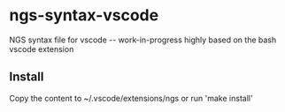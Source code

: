 # ngs-syntax-vscode
NGS syntax file for vscode -- work-in-progress highly based on the bash vscode extension

## Install
Copy the content to ~/.vscode/extensions/ngs or run 'make install'
